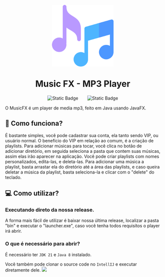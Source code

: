 <p align="center">
<img align="center" width="200" height="200" src="src/main/resources/images/music2.png">
<p/>
<h1 align="center">Music FX - MP3 Player</h1> 
<p align="center">
<img alt="Static Badge" src="https://img.shields.io/badge/Java-%23177015?style=for-the-badge&logo=intellijidea&label=Linguagem"> <spam>ㅤㅤ</spam><img alt="Static Badge" src="https://img.shields.io/badge/UFRN--IMD-%23177015?style=for-the-badge&logo=unlicense&label=Licen%C3%A7a">
</p>
O MusicFX é um player de media mp3, feito em Java usando JavaFX.

## 🤔 Como funciona?
</p>É bastante simples, você pode cadastrar sua conta, ela tanto sendo VIP, ou usuário normal. O benefício do VIP em relação ao comum, é a criação de playlists. Para adicionar músicas para tocar, você clica no botão de adicionar diretório, em seguida seleciona a pasta que contem suas músicas, assim elas irão aparecer na aplicação. Você pode criar playlists com nomes personalizados, edita-las, e deleta-las. Para adicionar uma música a playlist, basta arrastar ela do diretório até a área das playlists, e caso queira deletar a música da playlist, basta seleciona-la e clicar com o "delete" do teclado.


## 💻 Como utilizar?

### Executando direto da nossa release.
A forma mais fácil de utilizar é baixar nossa última release, localizar a pasta "bin" e executar o "launcher.exe", caso você tenha todos requisítos o player irá abrir.


### O que é necessário para abrir? 
É necessário ter `JDK 21` e `Java 8` instalado.  

Você também pode clonar o source code no `IntellIJ` e executar diretamente dele.
![](https://i.imgur.com/xiTVq1k.gif)
